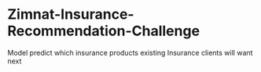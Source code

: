 # Zimnat-Insurance-Recommendation-Challenge
Model predict which insurance products existing Insurance clients will want next
